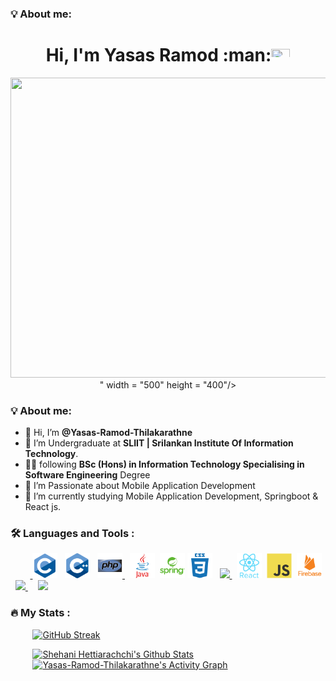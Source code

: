 
<!---
Yasas-Ramod-Thilakarathne/Yasas-Ramod-Thilakarathne is a ✨ special ✨ repository because its `README.md` (this file) appears on your GitHub profile.
You can click the Preview link to take a look at your changes.
--->


### :bulb: About me:
<h1 align="center">Hi, I'm Yasas Ramod :man:<img src="https://raw.githubusercontent.com/MartinHeinz/MartinHeinz/master/wave.gif" width="30px" height ="20px"></h1>
<div id="header" align="center">
  <img src="<iframe src="https://drive.google.com/file/d/1AYqZtAMW0NsVh6yNefA81rtjt01RFb6m/preview" width="640" height="480" allow="autoplay"></iframe>" width = "500" height = "400"/>
</div>

### :bulb: About me:

- 👋 Hi, I’m **@Yasas-Ramod-Thilakarathne**
- 🔭 I’m Undergraduate at **SLIIT | Srilankan Institute Of Information Technology**.
- 👨‍💻 following **BSc (Hons) in Information Technology Specialising in Software Engineering** Degree
- 👀 I’m Passionate about Mobile Application Development
- 🌱 I’m currently studying Mobile Application Development, Springboot & React js.

### :hammer_and_wrench: Languages and Tools : 

<div>
  &nbsp;&nbsp;&nbsp;&nbsp;&nbsp;&nbsp;&nbsp;&nbsp;<a href="https://www.cprogramming.com/" target="_blank"> <img src="https://raw.githubusercontent.com/devicons/devicon/master/icons/c/c-original.svg" alt="c" width="40" height="40"/></a> &nbsp;
  <a href="https://www.w3schools.com/cpp/" target="_blank"><img src="https://raw.githubusercontent.com/devicons/devicon/master/icons/cplusplus/cplusplus-original.svg" alt="cplusplus" width="40" height="40"/></a>  &nbsp;
  <a href="https://www.php.net" target="_blank"> <img src="https://raw.githubusercontent.com/devicons/devicon/master/icons/php/php-original.svg" alt="php" width="40" height="40"/> </a> &nbsp;
  <a href="https://www.java.com" target="_blank"><img src="https://github.com/devicons/devicon/blob/master/icons/java/java-original-wordmark.svg" title="Java" alt="Java" width="40" height="40"/></a>&nbsp;
  <img src="https://github.com/devicons/devicon/blob/master/icons/spring/spring-original-wordmark.svg" title="Spring" alt="Spring" width="40" height="40"/> 
  <img src="https://github.com/devicons/devicon/blob/master/icons/css3/css3-plain-wordmark.svg"  title="CSS3" alt="CSS" width="40" height="40"/> &nbsp;
  <a href="https://getbootstrap.com" target="_blank"> <img src="https://img.icons8.com/color/48/000000/bootstrap.png"/> </a>&nbsp;
  <img src="https://github.com/devicons/devicon/blob/master/icons/react/react-original-wordmark.svg" title="React" alt="React" width="40" height="40"/>&nbsp;
  <a href="https://developer.mozilla.org/en-US/docs/Web/JavaScript" target="_blank"><img src="https://github.com/devicons/devicon/blob/master/icons/javascript/javascript-original.svg" title="JavaScript" alt="JavaScript" width="40" height="40"/></a>&nbsp;
  <img src="https://github.com/devicons/devicon/blob/master/icons/firebase/firebase-plain-wordmark.svg" title="Firebase" alt="Firebase" width="40" height="40"/> &nbsp;
  <a style="padding-right:8px;" href="https://www.mysql.com/" target="_blank"> <img src="https://img.icons8.com/fluent/50/000000/mysql-logo.png"/> </a>&nbsp;
  <a href="https://git-scm.com/" target="_blank"> <img src="https://img.icons8.com/color/48/000000/git.png"/> </a> 
  
</div>

### :fire: My Stats :

&nbsp; &nbsp; &nbsp; &nbsp; &nbsp;[![GitHub Streak](http://github-readme-streak-stats.herokuapp.com?user=Yasas-Ramod-Thilakarathne&theme=dark&background=000000)](https://git.io/streak-stats)
<div>&nbsp;&nbsp; &nbsp; &nbsp; &nbsp; 
   <a href="https://github.com/Yasas-Ramod-Thilakarathne/github-readme-stats"><img alt="Shehani Hettiarachchi's Github Stats" src="https://github-readme-stats.vercel.app/api?username=Yasas-Ramod-Thilakarathne&show_icons=true&count_private=true&theme=react&hide_border=true&bg_color=0D1117" /></a>
</div>  
<div>&nbsp;&nbsp; &nbsp; &nbsp; &nbsp; 
  <!--<a href="https://github.com/Yasas-Ramod-Thilakarathne/github-readme-stats"><img alt="Yasas-Ramod-Thilakarathne's Top Languages" src="https://github-readme-stats.vercel.app/api/top-langs/?username=Yasas-Ramod-Thilakarathne&langs_count=8&count_private=true&layout=compact&theme=react&hide_border=true&bg_color=0D1117"  /></a> -->
  <a href="https://github.com/Yasas-Ramod-Thilakarathne/github-readme-activity-graph"><img alt="Yasas-Ramod-Thilakarathne's Activity Graph" src="https://activity-graph.herokuapp.com/graph?username=Yasas-Ramod-Thilakarathne&bg_color=0D1117&color=5BCDEC&line=5BCDEC&point=FFFFFF&hide_border=true" /></a>
</div>  
